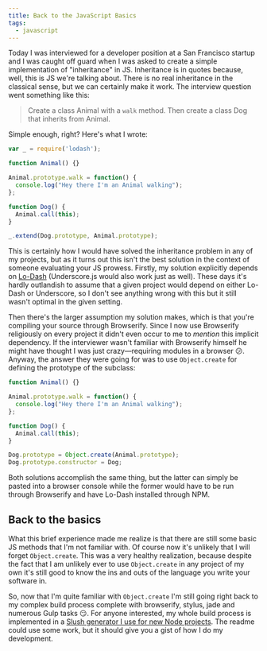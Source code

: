 ```yaml
---
title: Back to the JavaScript Basics
tags:
  - javascript
---
```


Today I was interviewed for a developer position at a San Francisco startup and I was caught off guard when I was asked to create a simple implementation of "inheritance" in JS. Inheritance is in quotes because, well, this is JS we're talking about. There is no real inheritance in the classical sense, but we can certainly make it work. The interview question went something like this:

> Create a class Animal with a `walk` method. Then create a class Dog that inherits from Animal.

Simple enough, right? Here's what I wrote:

```js
var _ = require('lodash');

function Animal() {}

Animal.prototype.walk = function() {
  console.log("Hey there I'm an Animal walking");
};

function Dog() {
  Animal.call(this);
}

_.extend(Dog.prototype, Animal.prototype);
```

This is certainly how I would have solved the inheritance problem in any of my projects, but as it turns out this isn't the best solution in the context of someone evaluating your JS prowess. Firstly, my solution explicitly depends on [Lo-Dash][lodash] (Underscore.js would also work just as well). These days it's hardly outlandish to assume that a given project would depend on either Lo-Dash or Underscore, so I don't see anything wrong with this but it still wasn't optimal in the given setting.

Then there's the larger assumption my solution makes, which is that you're compiling your source through Browserify. Since I now use Browserify religiously on every project it didn't even occur to me to _mention_ this implicit dependency. If the interviewer wasn't familiar with Browserify himself he might have thought I was just crazy—requiring modules in a browser 😕. Anyway, the answer they were going for was to use `Object.create` for defining the prototype of the subclass:

```js
function Animal() {}

Animal.prototype.walk = function() {
  console.log("Hey there I'm an Animal walking");
};

function Dog() {
  Animal.call(this);
}

Dog.prototype = Object.create(Animal.prototype);
Dog.prototype.constructor = Dog;
```

Both solutions accomplish the same thing, but the latter can simply be pasted into a browser console while the former would have to be run through Browserify and have Lo-Dash installed through NPM.

## Back to the basics

What this brief experience made me realize is that there are still some basic JS methods that I'm not familiar with. Of course now it's unlikely that I will forget `Object.create`. This was a very healthy realization, because despite the fact that I am unlikely ever to use `Object.create` in any project of my own it's still good to know the ins and outs of the language you write your software in.

So, now that I'm quite familiar with `Object.create` I'm still going right back to my complex build process complete with browserify, stylus, jade and numerous Gulp tasks 😏. For anyone interested, my whole build process is implemented in a [Slush generator I use for new Node projects][generator]. The readme could use some work, but it should give you a gist of how I do my development.

[generator]: https://github.com/iansinnott/slush-express-isinn

[lodash]: https://lodash.com/
